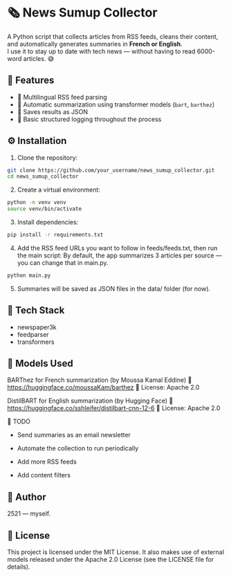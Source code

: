 # 🗞️ News Sumup Collector

A Python script that collects articles from RSS feeds, cleans their content, and automatically generates summaries in **French or English**.  
I use it to stay up to date with tech news — without having to read 6000-word articles. 😅

## 🚀 Features

- 🔗 Multilingual RSS feed parsing
- 🧠 Automatic summarization using transformer models (`bart`, `barthez`)
- 📝 Saves results as JSON
- 📜 Basic structured logging throughout the process

## ⚙️ Installation

1. Clone the repository:

```bash
git clone https://github.com/your_username/news_sumup_collector.git
cd news_sumup_collector

```

2. Create a virtual environment:

```bash
python -m venv venv
source venv/bin/activate
```

3. Install dependencies:

```bash
pip install -r requirements.txt
```

4. Add the RSS feed URLs you want to follow in feeds/feeds.txt, then run the main script:
   By default, the app summarizes 3 articles per source — you can change that in main.py.

```bash
python main.py
```

5. Summaries will be saved as JSON files in the data/ folder (for now).

## 🧰 Tech Stack

- newspaper3k
- feedparser
- transformers

## 🤖 Models Used

BARThez for French summarization (by Moussa Kamal Eddine)
🔗 https://huggingface.co/moussaKam/barthez
📜 License: Apache 2.0

DistilBART for English summarization (by Hugging Face)
🔗 https://huggingface.co/sshleifer/distilbart-cnn-12-6
📜 License: Apache 2.0

🧠 TODO

- Send summaries as an email newsletter

- Automate the collection to run periodically

- Add more RSS feeds

- Add content filters

## 👤 Author

2521 — myself.

## 🪪 License

This project is licensed under the MIT License.
It also makes use of external models released under the Apache 2.0 License (see the LICENSE file for details).
